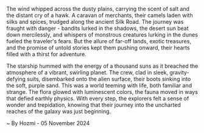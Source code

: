 
The wind whipped across the dusty plains, carrying the scent of salt and the distant cry of a hawk.  A caravan of merchants, their camels laden with silks and spices, trudged along the ancient Silk Road.  The journey was fraught with danger - bandits lurked in the shadows, the desert sun beat down mercilessly, and whispers of monstrous creatures lurking in the dunes fueled the traveler's fears. But the allure of far-off lands, exotic treasures, and the promise of untold stories kept them pushing onward, their hearts filled with a thirst for adventure.

The starship hummed with the energy of a thousand suns as it breached the atmosphere of a vibrant, swirling planet.  The crew, clad in sleek, gravity-defying suits, disembarked onto the alien surface, their boots sinking into the soft, purple sand.  This was a world teeming with life, both familiar and strange.  The flora glowed with luminescent colors, the fauna moved in ways that defied earthly physics.  With every step, the explorers felt a sense of wonder and trepidation, knowing that their journey into the uncharted reaches of the galaxy was just beginning. 

~ By Hozmi - 05 November 2024
